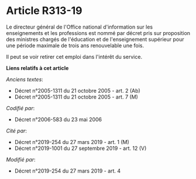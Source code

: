# Article R313-19

Le directeur général de l'Office national d'information sur les enseignements et les professions est nommé par décret pris
sur proposition des ministres chargés de l'éducation et de l'enseignement supérieur pour une période maximale de trois ans
renouvelable une fois.

Il peut se voir retirer cet emploi dans l'intérêt du service.

**Liens relatifs à cet article**

_Anciens textes_:

  - Décret n°2005-1311 du 21 octobre 2005 - art. 2 (Ab)
  - Décret n°2005-1311 du 21 octobre 2005 - art. 7 (M)

_Codifié par_:

  - Décret n°2006-583 du 23 mai 2006

_Cité par_:

  - Décret n°2019-254 du 27 mars 2019 - art. 1 (M)
  - Décret n°2019-1001 du 27 septembre 2019 - art. 12 (V)

_Modifié par_:

  - Décret n°2019-254 du 27 mars 2019 - art. 4
